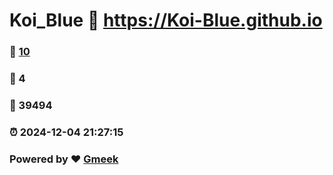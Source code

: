 # Koi_Blue :link: https://Koi-Blue.github.io 
### :page_facing_up: [10](https://Koi-Blue.github.io/tag.html) 
### :speech_balloon: 4 
### :hibiscus: 39494 
### :alarm_clock: 2024-12-04 21:27:15 
### Powered by :heart: [Gmeek](https://github.com/Meekdai/Gmeek)

